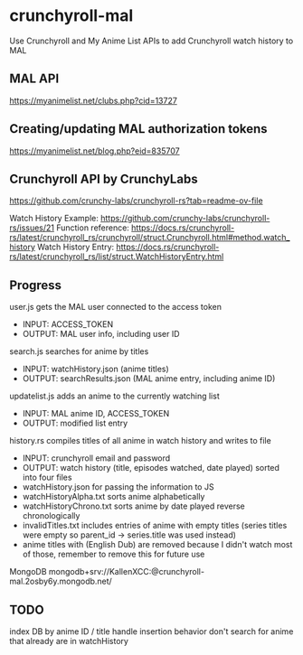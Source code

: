 # crunchyroll-mal
Use Crunchyroll and My Anime List APIs to add Crunchyroll watch history to MAL

## MAL API
https://myanimelist.net/clubs.php?cid=13727

## Creating/updating MAL authorization tokens
https://myanimelist.net/blog.php?eid=835707

## Crunchyroll API by CrunchyLabs
https://github.com/crunchy-labs/crunchyroll-rs?tab=readme-ov-file

Watch History Example:
https://github.com/crunchy-labs/crunchyroll-rs/issues/21
Function reference:
https://docs.rs/crunchyroll-rs/latest/crunchyroll_rs/crunchyroll/struct.Crunchyroll.html#method.watch_history
Watch History Entry:
https://docs.rs/crunchyroll-rs/latest/crunchyroll_rs/list/struct.WatchHistoryEntry.html

## Progress
user.js gets the MAL user connected to the access token  
 * INPUT: ACCESS_TOKEN  
 * OUTPUT: MAL user info, including user ID  

search.js searches for anime by titles  
 * INPUT: watchHistory.json (anime titles)
 * OUTPUT: searchResults.json (MAL anime entry, including anime ID)  

updatelist.js adds an anime to the currently watching list  
 * INPUT: MAL anime ID, ACCESS_TOKEN  
 * OUTPUT: modified list entry   

history.rs compiles titles of all anime in watch history and writes to file
 * INPUT: crunchyroll email and password
 * OUTPUT: watch history (title, episodes watched, date played) sorted into four files
 * watchHistory.json for passing the information to JS
 * watchHistoryAlpha.txt sorts anime alphabetically
 * watchHistoryChrono.txt sorts anime by date played reverse chronologically
 * invalidTitles.txt includes entries of anime with empty titles (series titles were empty so parent_id -> series.title was used instead)
 * anime titles with (English Dub) are removed because I didn't watch most of those, remember to remove this for future use

MongoDB
mongodb+srv://KallenXCC:<password>@crunchyroll-mal.2osby6y.mongodb.net/

## TODO
index DB by anime ID / title
handle insertion behavior
don't search for anime that already are in watchHistory